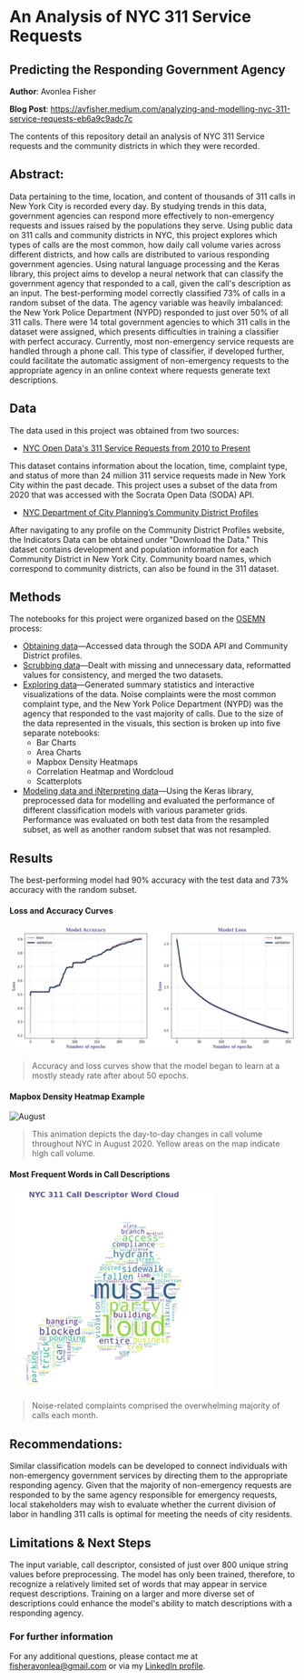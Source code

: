 # An Analysis of NYC 311 Service Requests 
## Predicting the Responding Government Agency

**Author**: Avonlea Fisher

**Blog Post**: https://avfisher.medium.com/analyzing-and-modelling-nyc-311-service-requests-eb6a9c9adc7c

The contents of this repository detail an analysis of NYC 311 Service requests and the community districts in which they were recorded. 

## Abstract:

Data pertaining to the time, location, and content of thousands of 311 calls in New York City is recorded every day. By studying trends in this data, government agencies can respond more effectively to non-emergency requests and issues raised by the populations they serve. Using public data on 311 calls and community districts in NYC, this project explores which types of calls are the most common, how daily call volume varies across different districts, and how calls are distributed to various responding government agencies. Using natural language processing and the Keras library, this project aims to develop a neural network that can classify the government agency that responded to a call, given the call's description as an input. The best-performing model correctly classified 73% of calls in a random subset of the data. The agency variable was heavily imbalanced: the New York Police Department (NYPD) responded to just over 50% of all 311 calls. There were 14 total government agencies to which 311 calls in the dataset were assigned, which presents difficulties in training a classifier with perfect accuracy. Currently, most non-emergency service requests are handled through a phone call. This type of classifier, if developed further, could facilitate the automatic assigment of non-emergency requests to the appropriate agency in an online context where requests generate text descriptions.

## Data
The data used in this project was obtained from two sources:

* [NYC Open Data's 311 Service Requests from 2010 to Present](https://data.cityofnewyork.us/Social-Services/311-Service-Requests-from-2010-to-Present/erm2-nwe9)

This dataset contains information about the location, time, complaint type, and status of more than 24 million 311 service requests made in New York City within the past decade. This project uses a subset of the data from 2020 that was accessed with the Socrata Open Data (SODA) API.

* [NYC Department of City Planning’s Community District Profiles](https://communityprofiles.planning.nyc.gov/)

After navigating to any profile on the Community District Profiles website, the Indicators Data can be obtained under "Download the Data." This dataset contains development and population information for each Community District in New York City. Community board names, which correspond to community districts, can also be found in the 311 dataset.

## Methods
The notebooks for this project were organized based on the [OSEMN](https://people.duke.edu/~ccc14/sta-663/DataProcessingSolutions.html) process:

* [Obtaining data](https://github.com/AvonleaFisher/Analyzing-NYC-311-Service-Requests/blob/main/Obtaining_the_Data.ipynb)—Accessed data through the SODA API and Community District profiles.
* [Scrubbing data](https://github.com/AvonleaFisher/Analyzing-NYC-311-Service-Requests/blob/main/Scrubbing_the_Data.ipynb)—Dealt with missing and unnecessary data, reformatted values for consistency, and merged the two datasets.
* [Exploring data](https://github.com/AvonleaFisher/Analyzing-NYC-311-Service-Requests/tree/main/Exploring_the_Data)—Generated summary statistics and interactive visualizations of the data. Noise complaints were the most common complaint type, and the New York Police Department (NYPD) was the agency that responded to the vast majority of calls. Due to the size of the data represented in the visuals, this section is broken up into five separate notebooks:
    * Bar Charts
    * Area Charts
    * Mapbox Density Heatmaps
    * Correlation Heatmap and Wordcloud
    * Scatterplots
* [Modeling data and iNterpreting data](https://github.com/AvonleaFisher/Analyzing-NYC-311-Service-Requests/blob/main/Modeling_and_Interpreting.ipynb)—Using the Keras library, preprocessed data for modelling and evaluated the performance of different classification models with various parameter grids. Performance was evaluated on both test data from the resampled subset, as well as another random subset that was not resampled.

## Results

The best-performing model had 90% accuracy with the test data and 73% accuracy with the random subset.

#### Loss and Accuracy Curves
![Loss and Accuracy](https://github.com/AvonleaFisher/Analyzing-NYC-311-Service-Requests/blob/main/loss_v_accuracy.png)
> Accuracy and loss curves show that the model began to learn at a mostly steady rate after about 50 epochs.

#### Mapbox Density Heatmap Example
![August](https://github.com/AvonleaFisher/Analyzing-NYC-311-Service-Requests/blob/main/August.gif)
> This animation depicts the day-to-day changes in call volume throughout NYC in August 2020. Yellow areas on the map indicate high call volume.

#### Most Frequent Words in Call Descriptions
![Word Cloud](https://github.com/AvonleaFisher/Analyzing-NYC-311-Service-Requests/blob/main/311_word_cloud.png)
> Noise-related complaints comprised the overwhelming majority of calls each month.

## Recommendations:
Similar classification models can be developed to connect individuals with non-emergency government services by directing them to the appropriate responding agency. Given that the majority of non-emergency requests are responded to by the same agency responsible for emergency requests, local stakeholders may wish to evaluate whether the current division of labor in handling 311 calls is optimal for meeting the needs of city residents. 

## Limitations & Next Steps

The input variable, call descriptor, consisted of just over 800 unique string values before preprocessing. The model has only been trained, therefore, to recognize a relatively limited set of words that may appear in service request descriptions. Training on a larger and more diverse set of descriptions could enhance the model's ability to match descriptions with a responding agency. 

### For further information

For any additional questions, please contact me at [fisheravonlea@gmail.com](mailto:fisheravonlea@gmail.com) or via my [LinkedIn profile](https://www.linkedin.com/in/avonlea-fisher/).
